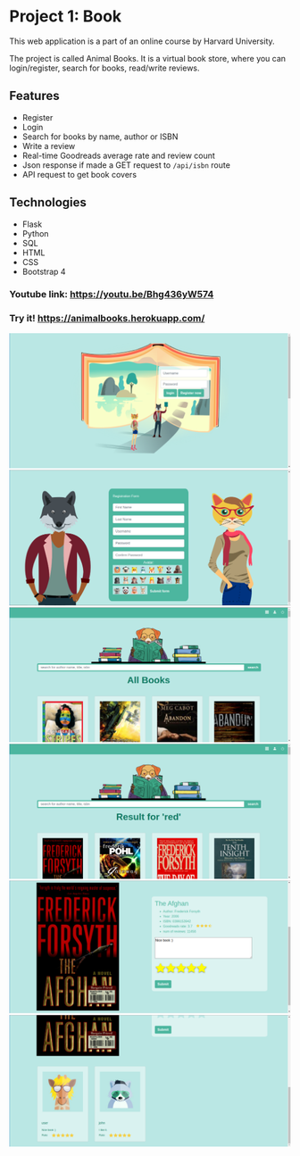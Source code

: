 # Project 1: Book

This web application is a part of an online course by Harvard University.

The project is called Animal Books.
It is a virtual book store, where you can login/register, search for books, read/write reviews.

## Features

- Register
- Login
- Search for books by name, author or ISBN
- Write a review
- Real-time Goodreads average rate and review count
- Json response if made a GET request to `/api/isbn` route
- API request to get book covers

## Technologies

- Flask
- Python
- SQL
- HTML
- CSS
- Bootstrap 4

### Youtube link: https://youtu.be/Bhg436yW574

### Try it! https://animalbooks.herokuapp.com/

![image1](/snapshots/1.png)
![image2](/snapshots/2.png)
![image3](/snapshots/3.png)
![image4](/snapshots/4.png)
![image5](/snapshots/5.png)
![image6](/snapshots/6.png)
